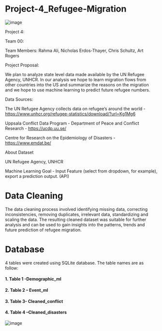 # Project-4_Refugee-Migration

![image](https://user-images.githubusercontent.com/113714205/221047516-545a3e6e-3b3f-4938-ad0d-c244b29f6a8b.png)


Project 4:

Team 00: 

Team Members:   Rahma Ali, Nicholas Erdos-Thayer, Chris Schultz,  Art Rogers


Project Proposal:

We plan to analyze state level data made available by the UN Refugee Agency, UNHCR. In our analysis we hope to learn migration flows from other countries into the US and summarize the reasons on the migration and we hope to use machine learning to predict future refugee numbers.

 

Data Sources:

The UN Refugee Agency collects data on refugee’s around the world - https://www.unhcr.org/refugee-statistics/download/?url=Kg1Mg6

Uppsala Conflict Data Program - Department of Peace and Conflict Research - https://ucdp.uu.se/

Centre for Research on the Epidemiology of Disasters - https://www.emdat.be/

About Dataset

UN Refugee Agency, UNHCR


 Machine Learning Goal - Input Feature (select from dropdown, for example), export a prediction output. (API) 
	
 # Data Cleaning
 The data cleaning process involved identifying missing data, correcting inconsistencies, removing duplicates, irrelevant data, standardizing and scaling the data. The resulting cleaned dataset was suitable for further analysis and can be used to gain insights into the patterns, trends and future prediction of refugee migration.
 
 #  Database
4 tables were created using  SQLite database. The table names are as follow:

#### 1. Table 1 -Demographic_ml
#### 2. Table 2 – Event_ml
#### 3. Table 3- Cleaned_conflict
#### 4. Table 4 –Cleaned_disasters

![image](https://user-images.githubusercontent.com/113312408/226196244-7c66b085-c3f8-4512-bb7f-a54b80c58ddd.png)




 

